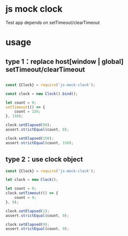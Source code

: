 # js mock clock

Test app depends on setTimeout/clearTimeout

# usage

## type 1：replace host[window | global] setTimeout/clearTimeout

```javascript

const {Clock} = require('js-mock-clock');

const clock = new Clock().bind();

let count = 0;
setTimeout(() => {
    count = 150;
}, 150);

clock.setElapsed(90);
assert.strictEqual(count, 0);

clock.setElapsed(150);
assert.strictEqual(count, 150);

```

## type 2：use clock object

```javascript
const {Clock} = require('js-mock-clock');

let clock = new Clock();

let count = 0;
clock.setTimeout(() => {
    count = 9;
}, 9);

clock.setElapsed(1);
assert.strictEqual(count, 0);

clock.setElapsed(9);
assert.strictEqual(count, 9);

```